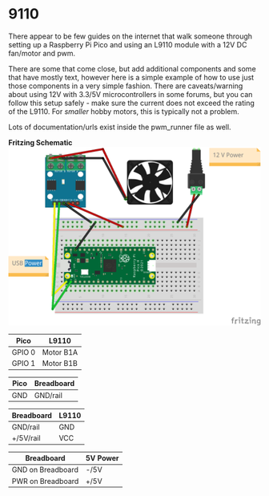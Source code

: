 # 9110
There appear to be few guides on the internet that walk someone through setting up a Raspberry Pi Pico and using an L9110 module with a 12V DC fan/motor and pwm.

There are some that come close, but add additional components and some that have mostly text, however here is a simple example of how to use just those components in a very simple fashion.
There are caveats/warning about using 12V with 3.3/5V microcontrollers in some forums, but you can follow this setup safely - make sure the current does not exceed the rating of the L9110. For *smaller* hobby motors, this is typically not a problem.

Lots of documentation/urls exist inside the pwm_runner file as well.


**Fritzing Schematic**
![BreadBoard](images/L9110_bb.png)

| Pico              | L9110| 
| --------          | --------- |
| GPIO 0            | Motor B1A |
| GPIO 1            | Motor B1B |

| Pico              | Breadboard|
| --------          | --------- |
| GND               | GND/rail  |

| Breadboard         | L9110|
| --------           | --------- |
| GND/rail           | GND      |
| +/5V/rail          | VCC      |

| Breadboard         | 5V Power|
| --------           | --------- |
| GND on Breadboard | -/5V |
| PWR on Breadboard | +/5V |

